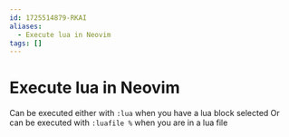 ```yaml
---
id: 1725514879-RKAI
aliases:
  - Execute lua in Neovim
tags: []
---
```


# Execute lua in Neovim

Can be executed either with `:lua` when you have a lua block selected
Or can be executed with `:luafile %` when you are in a lua file

